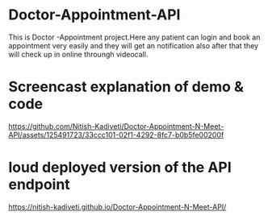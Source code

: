 # Doctor-Appointment-API
This is Doctor -Appointment project.Here any patient can login and book an appointment very easily and they will get an notification also after that they will check up in online throungh videocall.

# Screencast explanation of demo & code


https://github.com/Nitish-Kadiveti/Doctor-Appointment-N-Meet-API/assets/125491723/33ccc101-02f1-4292-8fc7-b0b5fe00200f

# loud deployed version of the API endpoint

https://nitish-kadiveti.github.io/Doctor-Appointment-N-Meet-API/
